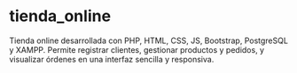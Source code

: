 # tienda_online
Tienda online desarrollada con PHP, HTML, CSS, JS, Bootstrap, PostgreSQL y XAMPP. Permite registrar clientes, gestionar productos y pedidos, y visualizar órdenes en una interfaz sencilla y responsiva.
